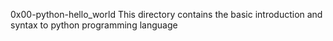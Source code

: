 0x00-python-hello_world
This directory contains the basic introduction and syntax to python programming language
